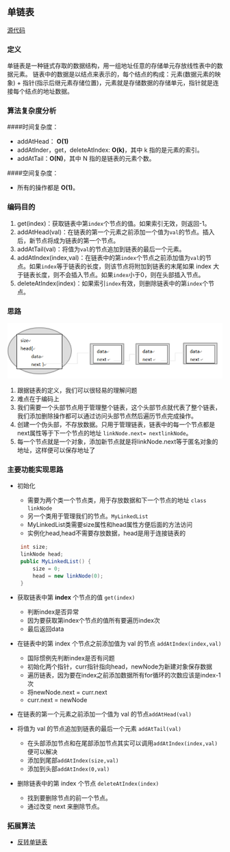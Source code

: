 ## 单链表

[源代码](../../src/dataStructure/SingleLinkedList/SingleLinkedListDemo.java)

### 定义
单链表是一种链式存取的数据结构，用一组地址任意的存储单元存放线性表中的数据元素。
链表中的数据是以结点来表示的，每个结点的构成：元素(数据元素的映象) + 指针(指示后继元素存储位置)，元素就是存储数据的存储单元，指针就是连接每个结点的地址数据。

### 算法复杂度分析

####时间复杂度：
* addAtHead： **O(1)**
* addAtInder，get，deleteAtIndex: **O(k)**，其中 k 指的是元素的索引。
* addAtTail：**O(N)**，其中 N 指的是链表的元素个数。

####空间复杂度：
  * 所有的操作都是 **O(1)**。



### 编码目的

1. get(index)：获取链表中第`index`个节点的值。如果索引无效，则返回-1。
2. addAtHead(val)：在链表的第一个元素之前添加一个值为`val`的节点。插入后，新节点将成为链表的第一个节点。
3. addAtTail(val)：将值为`val`的节点追加到链表的最后一个元素。
4. addAtIndex(index,val)：在链表中的第`index`个节点之前添加值为`val`的节点。如果`index`等于链表的长度，则该节点将附加到链表的末尾如果 index 大于链表长度，则不会插入节点。如果`index`小于0，则在头部插入节点。
5. deleteAtIndex(index)：如果索引`index`有效，则删除链表中的第`index`个节点。

### 思路
![SingleLinkedListP1](imageFile/SingleLinkedListP1.png)
1. 跟据链表的定义，我们可以很轻易的理解问题
2. 难点在于编码上
3. 我们需要一个头部节点用于管理整个链表，这个头部节点就代表了整个链表，我们添加删除操作都可以通过访问头部节点然后遍历节点完成操作。
4. 创建一个伪头部，不存放数据。只用于管理链表，链表中的每一个节点都是next属性等于下一个节点的地址 `linkNode.next= nextlinkNode`。
5. 每一个节点就是一个对象，添加新节点就是将linkNode.next等于匿名对象的地址，这样便可以保存地址了



### 主要功能实现思路
* 初始化
  * 需要为两个类一个节点类，用于存放数据和下一个节点的地址 `class linkNode`
  * 另一个类用于管理我们的节点。`MyLinkedList`
  * MyLinkedList类需要size属性和head属性方便后面的方法访问
  * 实例化head,head不需要存放数据，head是用于连接链表的
   ```java
    int size;
    linkNode head;
    public MyLinkedList() {
        size = 0;
        head = new linkNode(0);
    }
  ```

* 获取链表中第 **index** 个节点的值 `get(index)`
  * 判断index是否异常
  * 因为要获取第index个节点的值所有要遍历index次
  * 最后返回data
* 在链表中的第 index 个节点之前添加值为 val  的节点 `addAtIndex(index,val)`
  * 国际惯例先判断index是否有问题
  * 初始化两个指针，curr指针指向head，newNode为新建对象保存数据
  * 遍历链表，因为要在index之前添加数据所有for循环的次数应该是index-1次
  * 将newNode.next = curr.next
  * curr.next = newNode 
* 在链表的第一个元素之前添加一个值为 val 的节点`addAtHead(val)`
* 将值为 val 的节点追加到链表的最后一个元素 `addAtTail(val)`
  * 在头部添加节点和在尾部添加节点其实可以调用`addAtIndex(index,val)`便可以解决
  * 添加到尾部`addAtIndex(size,val)`
  * 添加到头部`addAtIndex(0,val)`
* 删除链表中的第 index 个节点 `deleteAtIndex(index)`
  * 找到要删除节点的前一个节点。
  * 通过改变 next 来删除节点。
  
### 拓展算法
* [反转单链表](../algorithm/reverseList.md)
